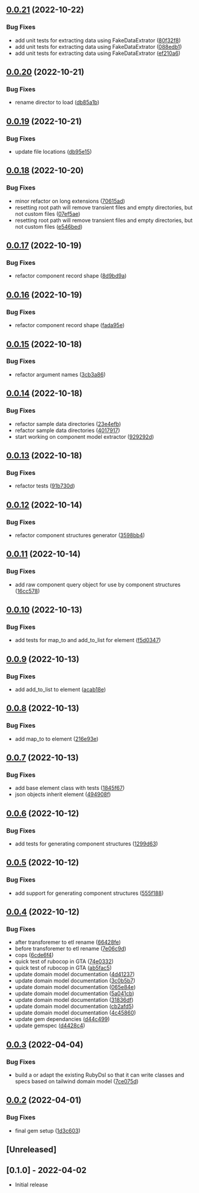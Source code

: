 ## [0.0.21](https://github.com/klueless-io/tailwind_dsl/compare/v0.0.20...v0.0.21) (2022-10-22)


### Bug Fixes

* add unit tests for extracting data using FakeDataExtrator ([80f32f8](https://github.com/klueless-io/tailwind_dsl/commit/80f32f8b68d2d4a4a9321a62d4d2c92eb6ee5ad0))
* add unit tests for extracting data using FakeDataExtrator ([088edb1](https://github.com/klueless-io/tailwind_dsl/commit/088edb175f3f35b7e71a1225722676243aca88af))
* add unit tests for extracting data using FakeDataExtrator ([ef210a6](https://github.com/klueless-io/tailwind_dsl/commit/ef210a6dbc713a2642c1cf0c473684d3227ba9a0))

## [0.0.20](https://github.com/klueless-io/tailwind_dsl/compare/v0.0.19...v0.0.20) (2022-10-21)


### Bug Fixes

* rename director to load ([db85a1b](https://github.com/klueless-io/tailwind_dsl/commit/db85a1b85804390865ec66dabe9d7561767c6578))

## [0.0.19](https://github.com/klueless-io/tailwind_dsl/compare/v0.0.18...v0.0.19) (2022-10-21)


### Bug Fixes

* update file locations ([db95e15](https://github.com/klueless-io/tailwind_dsl/commit/db95e15dd7d08f765113ca4f6c9a00eda3cfc661))

## [0.0.18](https://github.com/klueless-io/tailwind_dsl/compare/v0.0.17...v0.0.18) (2022-10-20)


### Bug Fixes

* minor refactor on long extensions ([70615ad](https://github.com/klueless-io/tailwind_dsl/commit/70615adc3bb37267e930ac36b92472f8b054f2d7))
* resetting root path will remove transient files and empty directories, but not custom files ([07ef5ae](https://github.com/klueless-io/tailwind_dsl/commit/07ef5ae71fda4a92b9a9312f3f4de2bca7151505))
* resetting root path will remove transient files and empty directories, but not custom files ([e546bed](https://github.com/klueless-io/tailwind_dsl/commit/e546bed751f4e996802340a6573b68663224d555))

## [0.0.17](https://github.com/klueless-io/tailwind_dsl/compare/v0.0.16...v0.0.17) (2022-10-19)


### Bug Fixes

* refactor component record shape ([8d9bd9a](https://github.com/klueless-io/tailwind_dsl/commit/8d9bd9ab7ab8a47db30f1916f289dba24040c988))

## [0.0.16](https://github.com/klueless-io/tailwind_dsl/compare/v0.0.15...v0.0.16) (2022-10-19)


### Bug Fixes

* refactor component record shape ([fada95e](https://github.com/klueless-io/tailwind_dsl/commit/fada95e8990b991d7fa554d6250f85b7a440e0e9))

## [0.0.15](https://github.com/klueless-io/tailwind_dsl/compare/v0.0.14...v0.0.15) (2022-10-18)


### Bug Fixes

* refactor argument names ([3cb3a86](https://github.com/klueless-io/tailwind_dsl/commit/3cb3a869970fbe5a58afe5f1dc0cecf76b615433))

## [0.0.14](https://github.com/klueless-io/tailwind_dsl/compare/v0.0.13...v0.0.14) (2022-10-18)


### Bug Fixes

* refactor sample data directories ([23e4efb](https://github.com/klueless-io/tailwind_dsl/commit/23e4efb2863643cfbc8744e656a873900a421572))
* refactor sample data directories ([4017917](https://github.com/klueless-io/tailwind_dsl/commit/401791784e51fbe771c841294a4ad837f99c8ec9))
* start working on component model extractor ([929292d](https://github.com/klueless-io/tailwind_dsl/commit/929292dcdae8d79ccd12e2eae30d3e6710bac3f2))

## [0.0.13](https://github.com/klueless-io/tailwind_dsl/compare/v0.0.12...v0.0.13) (2022-10-18)


### Bug Fixes

* refactor tests ([91b730d](https://github.com/klueless-io/tailwind_dsl/commit/91b730d91f99cf06810581d2d1684bb836eae860))

## [0.0.12](https://github.com/klueless-io/tailwind_dsl/compare/v0.0.11...v0.0.12) (2022-10-14)


### Bug Fixes

* refactor component structures generator ([3598bb4](https://github.com/klueless-io/tailwind_dsl/commit/3598bb47e5b94bcc4426eb77188dcbd1247ec34e))

## [0.0.11](https://github.com/klueless-io/tailwind_dsl/compare/v0.0.10...v0.0.11) (2022-10-14)


### Bug Fixes

* add raw component query object for use by component structures ([16cc578](https://github.com/klueless-io/tailwind_dsl/commit/16cc5785ee118b31d90c62e38b88a7ddae9c342f))

## [0.0.10](https://github.com/klueless-io/tailwind_dsl/compare/v0.0.9...v0.0.10) (2022-10-13)


### Bug Fixes

* add tests for map_to and add_to_list for element ([f5d0347](https://github.com/klueless-io/tailwind_dsl/commit/f5d0347c73e87d4be6b4e863101aa165a8209523))

## [0.0.9](https://github.com/klueless-io/tailwind_dsl/compare/v0.0.8...v0.0.9) (2022-10-13)


### Bug Fixes

* add add_to_list to element ([acab18e](https://github.com/klueless-io/tailwind_dsl/commit/acab18e10e71624f549311eff0a8965411d87d66))

## [0.0.8](https://github.com/klueless-io/tailwind_dsl/compare/v0.0.7...v0.0.8) (2022-10-13)


### Bug Fixes

* add map_to to element ([216e93e](https://github.com/klueless-io/tailwind_dsl/commit/216e93ed8d1a59802132341b9501ee0921127061))

## [0.0.7](https://github.com/klueless-io/tailwind_dsl/compare/v0.0.6...v0.0.7) (2022-10-13)


### Bug Fixes

* add base element class with tests ([1845f67](https://github.com/klueless-io/tailwind_dsl/commit/1845f6769a3be7f81b2f8ed3c9e7e2e94d0b6861))
* json objects inherit element ([494908f](https://github.com/klueless-io/tailwind_dsl/commit/494908f840b562011038a387149cf3891ad3fe6c))

## [0.0.6](https://github.com/klueless-io/tailwind_dsl/compare/v0.0.5...v0.0.6) (2022-10-12)


### Bug Fixes

* add tests for generating component structures ([1299d63](https://github.com/klueless-io/tailwind_dsl/commit/1299d6341c680a21c9fd2dbbcfd7422e5ceab443))

## [0.0.5](https://github.com/klueless-io/tailwind_dsl/compare/v0.0.4...v0.0.5) (2022-10-12)


### Bug Fixes

* add support for generating component structures ([555f188](https://github.com/klueless-io/tailwind_dsl/commit/555f1880b104897e26d89518e1ac7263ff7be978))

## [0.0.4](https://github.com/klueless-io/tailwind_dsl/compare/v0.0.3...v0.0.4) (2022-10-12)


### Bug Fixes

* after transforemer to etl rename ([66428fe](https://github.com/klueless-io/tailwind_dsl/commit/66428fe3ff3a91ce80a57592877538b8b098c976))
* before transforemer to etl rename ([7e06c9d](https://github.com/klueless-io/tailwind_dsl/commit/7e06c9da343ea997e731dd2efc344ab77b490786))
* cops ([6cde6f4](https://github.com/klueless-io/tailwind_dsl/commit/6cde6f4c4a0729bca58a9b5ff4bcfa8c9d66b5ae))
* quick test of rubocop in GTA ([74e0332](https://github.com/klueless-io/tailwind_dsl/commit/74e0332392ecd131a86387de0b8eeb8db53e3b75))
* quick test of rubocop in GTA ([ab5fac5](https://github.com/klueless-io/tailwind_dsl/commit/ab5fac53f14cb36c527e90036d5490334b1d0f2a))
* update domain model documentation ([4d41237](https://github.com/klueless-io/tailwind_dsl/commit/4d412374797fb503af630d0f6f3263f3a9470c85))
* update domain model documentation ([3c0b5b7](https://github.com/klueless-io/tailwind_dsl/commit/3c0b5b72c3dde21de7b371a3c4a3c7575c08753d))
* update domain model documentation ([065e84e](https://github.com/klueless-io/tailwind_dsl/commit/065e84e545b190f15cf2e115c8b4084544b092a0))
* update domain model documentation ([5a041cb](https://github.com/klueless-io/tailwind_dsl/commit/5a041cb648e62baa71e787b359c87e6b327edb1d))
* update domain model documentation ([31836df](https://github.com/klueless-io/tailwind_dsl/commit/31836df17a03cf13376352243c1b2edc44ce09eb))
* update domain model documentation ([cb2afd5](https://github.com/klueless-io/tailwind_dsl/commit/cb2afd5a1ddd32fa72f4ee976c02a785de894010))
* update domain model documentation ([4c45860](https://github.com/klueless-io/tailwind_dsl/commit/4c45860191e2ced0cde46569df6d106d4157a46a))
* update gem dependancies ([d44c499](https://github.com/klueless-io/tailwind_dsl/commit/d44c4998907e4ba22e51e5c6ca32923f623d994c))
* update gemspec ([d4428c4](https://github.com/klueless-io/tailwind_dsl/commit/d4428c46247d0ca02390709b545418cf3c224c79))

## [0.0.3](https://github.com/klueless-io/tailwind_dsl/compare/v0.0.2...v0.0.3) (2022-04-04)


### Bug Fixes

* build a or adapt the existing RubyDsl so that it can write classes and specs based on tailwind domain model ([7ce075d](https://github.com/klueless-io/tailwind_dsl/commit/7ce075d3d006e31ccf8031a1c3c19e7348586652))

## [0.0.2](https://github.com/klueless-io/tailwind_dsl/compare/v0.0.1...v0.0.2) (2022-04-01)


### Bug Fixes

* final gem setup ([1d3c603](https://github.com/klueless-io/tailwind_dsl/commit/1d3c6030359322655529ac91f4af46511a51941c))

## [Unreleased]

## [0.1.0] - 2022-04-02

- Initial release
